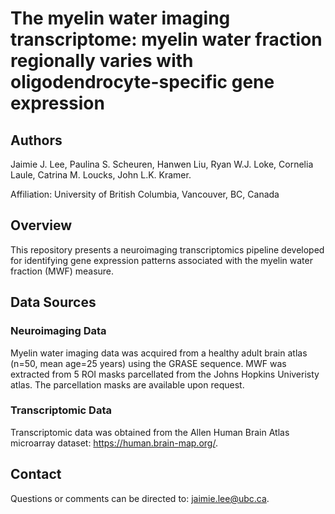 # The myelin water imaging transcriptome: myelin water fraction regionally varies with oligodendrocyte-specific gene expression

## Authors
Jaimie J. Lee, Paulina S. Scheuren, Hanwen Liu, Ryan W.J. Loke, Cornelia Laule, Catrina M. Loucks, John L.K. Kramer.

Affiliation: University of British Columbia, Vancouver, BC, Canada

## Overview
This repository presents a neuroimaging transcriptomics pipeline developed for identifying gene expression patterns associated with the myelin water fraction (MWF) measure.

## Data Sources
### Neuroimaging Data
Myelin water imaging data was acquired from a healthy adult brain atlas (n=50, mean age=25 years) using the GRASE sequence. MWF was extracted from 5 ROI masks parcellated from the Johns Hopkins Univeristy atlas. The parcellation masks are available upon request.
### Transcriptomic Data
Transcriptomic data was obtained from the Allen Human Brain Atlas microarray dataset: https://human.brain-map.org/.

## Contact
Questions or comments can be directed to: jaimie.lee@ubc.ca.
